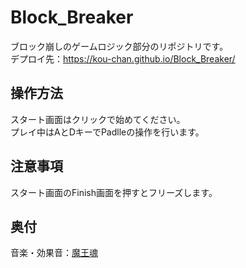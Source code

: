 # Block_Breaker
ブロック崩しのゲームロジック部分のリポジトリです。  
デプロイ先：https://kou-chan.github.io/Block_Breaker/
## 操作方法
スタート画面はクリックで始めてください。  
プレイ中はAとDキーでPadlleの操作を行います。
## 注意事項
スタート画面のFinish画面を押すとフリーズします。
## 奥付
音楽・効果音：[魔王魂](https://maou.audio/)
